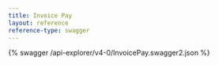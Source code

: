 ```yaml
---
title: Invoice Pay
layout: reference
reference-type: swagger
---
```




{% swagger /api-explorer/v4-0/InvoicePay.swagger2.json %}

